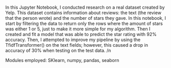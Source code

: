 In this Jupyter Notebook, I conducted research on a real dataset created by Yelp. This dataset contains information about reviews: the text (the review that the person wrote) and the number of stars they gave. In this notebook, I start by filtering the data to return only the rows where the amount of stars was either 1 or 5, just to make it more simple for my algorithm. Then I created and fit a model that was able to predict the star rating with 92% accuracy. Then, I attempted to improve my pipeline by using the TfidfTransformer() on the text fields; however, this caused a drop in accuracy of 30% when testing on the test data. /n

Modules employed: SKlearn, numpy, pandas, seaborn
